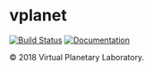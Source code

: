 # vplanet
[![Build Status](https://travis-ci.com/VirtualPlanetaryLaboratory/vplanet-private.svg?token=jABaFLLgJNHTWSqkT7CM&branch=master)](https://travis-ci.com/VirtualPlanetaryLaboratory/vplanet-private)
[![Documentation](https://img.shields.io/badge/read-the_docs-blue.svg?style=flat)](https://VirtualPlanetaryLaboratory.github.io/vplanet-private)

© 2018 Virtual Planetary Laboratory.
